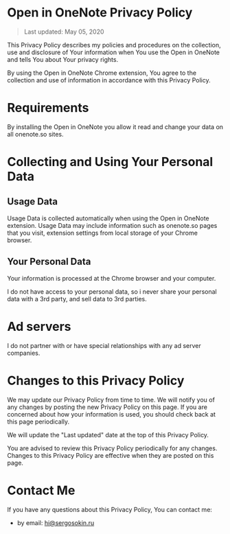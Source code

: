 # Open in OneNote Privacy Policy

> Last updated: May 05, 2020

This Privacy Policy describes my policies and procedures on the collection, use and disclosure of Your information when You use the Open in OneNote and tells You about Your privacy rights.   

By using the Open in OneNote Chrome extension, You agree to the collection and use of information in accordance with this Privacy Policy.

# Requirements
By installing the Open in OneNote you allow it read and change your data on all onenote.so sites.

# Collecting and Using Your Personal Data

## Usage Data 
Usage Data is collected automatically when using the Open in OneNote extension. Usage Data may include information such as onenote.so pages that you visit, extension settings from local storage of your Chrome browser.

## Your Personal Data
Your information is processed at the Chrome browser and your computer.      

I do not have access to your personal data, so i never share your personal data with a 3rd party, and sell data to 3rd parties.

# Ad servers
I do not partner with or have special relationships with any ad server companies.

# Changes to this Privacy Policy
We may update our Privacy Policy from time to time. We will notify you of any changes by posting the new Privacy Policy on this page. If you are concerned about how your information is used, you should check back at this page periodically.   

We will update the "Last updated" date at the top of this Privacy Policy.   

You are advised to review this Privacy Policy periodically for any changes. Changes to this Privacy Policy are effective when they are posted on this page.

# Contact Me
If you have any questions about this Privacy Policy, You can contact me:

* by email: hi@sergosokin.ru